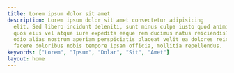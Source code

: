 ```yaml
---
title: Lorem ipsum dolor sit amet
description: Lorem ipsum dolor sit amet consectetur adipisicing
  elit. Sed libero incidunt deleniti, sunt minus culpa iusto quod animi odio,
  quos eius vel atque iure expedita eaque rem ducimus natus reiciendis? Fugit
  odio alias nostrum aperiam perspiciatis placeat velit ea dolores reiciendis ut
  facere doloribus nobis tempore ipsam officia, mollitia repellendus.
keywords: ["Lorem", "Ipsum", "Dolar", "Sit", "Amet"]
layout: home
---
```

